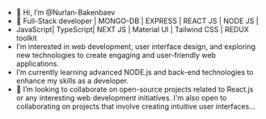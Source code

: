 - 👋 Hi, I’m @Nurlan-Bakenbaev
- 🚀 Full-Stack developer | MONGO-DB | EXPRESS | REACT JS | NODE JS |
-  JavaScript| TypeScript| NEXT JS | Material UI | Tailwind CSS | REDUX toolkit
-  I’m interested in web development, user interface design, and exploring new technologies to create engaging and user-friendly web applications.
-  I’m currently learning advanced NODE.js and back-end technologies to enhance my skills as a developer.
- 💞️ I’m looking to collaborate on open-source projects related to React.js or any interesting web development initiatives. I'm also open to collaborating on projects that involve creating intuitive user interfaces...



<!---
Nurlan-Bakenbaev/Nurlan-Bakenbaev is a ✨ special ✨ repository because its `README.md` (this file) appears on your GitHub profile.
You can click the Preview link to take a look at your changes.
--->
